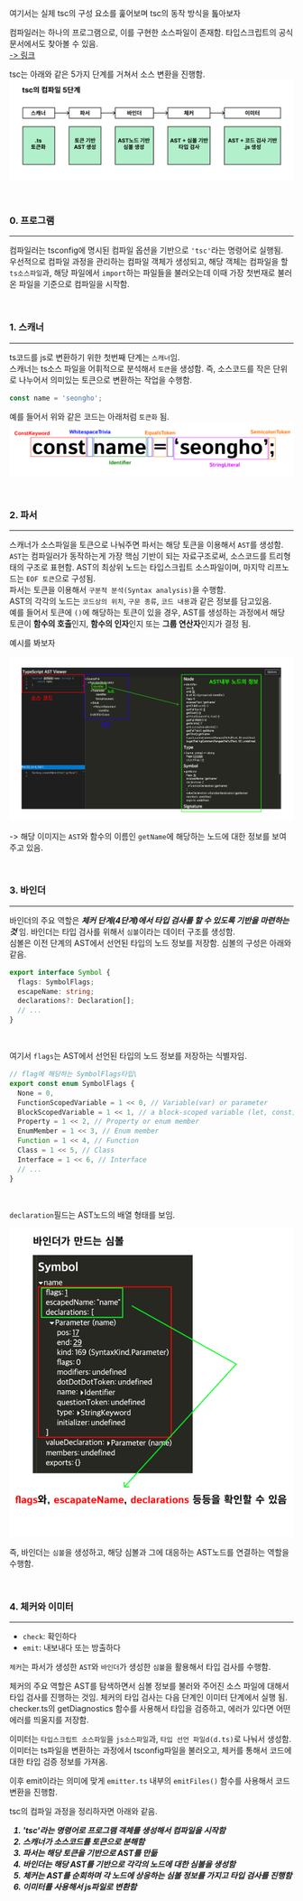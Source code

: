 여기서는 실제 tsc의 구성 요소를 훑어보며 tsc의 동작 방식을 톮아보자<br/>

컴파일러는 하나의 프로그램으로, 이를 구현한 소스파일이 존재함.
타입스크립트의 공식문서에서도 찾아볼 수 있음.<br />
<a href="https://github.com/microsoft/TypeScript/tree/main/src/compiler">-> 링크</a>

tsc는 아래와 같은 5가지 단계를 거쳐서 소스 변환을 진행함.
<img src="../../assets/CH06/tsc_complie_process.png" />

<br/>

### 0. 프로그램
---
컴파일러는 tsconfig에 명시된 컴파일 옵션을 기반으로 `'tsc'`라는 명령어로 실행됨. <br/>
우선적으로 컴파일 과정을 관리하는 컴파일 객체가 생성되고, 해당 객체는 컴파일을 할 `ts소스파일`과, 해당 파일에서 `import`하는 파일들을 불러오는데 이때 가장 첫번재로 불러온 파일을 기준으로 컴파일을 시작함.

<br/>

### 1. 스캐너
---
ts코드를 js로 변환하기 위한 첫번째 단계는 `스캐너`임.<br />
스캐너는 ts소스 파일을 어휘적으로 분석해서 `토큰`을 생성함. 즉, 소스코드를 작은 단위로 나누어서 의미있는 토큰으로 변환하는 작업을 수행함. <br />
```ts
const name = 'seongho';
```
예를 들어서 위와 같은 코드는 아래처럼 `토큰화` 됨.
<img src="../../assets/CH06/tokenizing.png" />

<br />

### 2. 파서
---
스캐너가 소스파일을 토큰으로 나눠주면 파서는 해당 토큰을 이용해서 `AST`를 생성함. <br/>
`AST`는 컴파일러가 동작하는게 가장 핵심 기반이 되는 자료구조로써, 소스코드를 트리형태의 구조로 표현함. AST의 최상위 노드는 타입스크립트 소스파일이며, 마지막 리프노드는 `EOF 토큰`으로 구성됨. <br/>
파서는 토큰을 이용해서 `구분적 분석(Syntax analysis)`을 수행함. <br/>
AST의 각각의 노드는 `코드상의 위치`, `구문 종류`, `코드 내용`과 같은 정보를 담고있음.<br/>
예를 들어서 토큰에 `()`에 해당하는 토큰이 있을 경우, AST를 생성하는 과정에서 해당 토큰이 **함수의 호출**인지, **함수의 인자**인지 또는 **그룹 연산자**인지가 결정 됨.

예시를 봐보자

<img src="../../assets/CH06/typescript_ast.png" />

-> 해당 이미지는 `AST`와 함수의 이름인 `getName`에 해당하는 노드에 대한 정보를 보여주고 있음.

<br />

### 3. 바인더
---
바인더의 주요 역할은 ***체커 단계(4단계)에서 타입 검사를 할 수 있도록 기반을 마련하는 것*** 임. 바인더는 타입 검사를 위해서 `심볼`이라는 데이터 구조를 생성함.<br />
심볼은 이전 단계의 AST에서 선언된 타입의 노드 정보를 저장함. 심볼의 구성은 아래와 같음.
```ts
export interface Symbol {
  flags: SymbolFlags;
  escapeName: string;
  declarations?: Declaration[];
  // ...
}
```

<br />

여기서 `flags`는 AST에서 선언된 타입의 노드 정보를 저장하는 식별자임.
```ts
// flag에 해당하는 SymbolFlags타입\
export const enum SymbolFlags {
  None = 0,
  FunctionScopedVariable = 1 << 0, // Variable(var) or parameter
  BlockScopedVariable = 1 << 1, // a block-scoped variable (let, const)
  Property = 1 << 2, // Property or enum member
  EnumMember = 1 << 3, // Enum member
  Function = 1 << 4, // Function
  Class = 1 << 5, // Class
  Interface = 1 << 6, // Interface
  // ...
}
```

<br />

`declaration`필드는 AST노드의 배열 형태를 보임.<br />

<img src="../../assets/CH06/symbol.png" />

즉, 바인더는 `심볼`을 생성하고, 해당 심볼과 그에 대응하는 AST노드를 연결하는 역할을 수행함.

<br />

### 4. 체커와 이미터
---
- `check`: 확인하다
- `emit`: 내보내다 또는 방출하다

`체커`는 파서가 생성한 `AST`와 `바인더`가 생성한 `심볼`을 활용해서 타입 검사를 수행함.

체커의 주요 역할은 AST를 탐색하면서 심볼 정보를 불러와 주어진 소스 파일에 대해서 타입 검사를 진행하는 것임. 체커의 타입 검사는 다음 단계인 이미터 단계에서 실행 됨. <br/>
checker.ts의 getDiagnostics 함수를 사용해서 타입을 검증하고, 에러가 있다면 어떤 에러를 띄울지를 저장함.

이미터는 `타입스크립트 소스파일`을 `js소스파일`과, `타입 선언 파일d(d.ts)`로 나눠서 생성함. 이미터는 ts파일을 변환하는 과정에서 tsconfig파일을 불러오고, 체커를 통해서 코드에 대한 타입 검증 정보를 가져옴. <br />

이후 emit이라는 의미에 맞게 `emitter.ts` 내부의 `emitFiles()` 함수를 사용해서 코드 변환을 진행함.

tsc의 컴파일 과정을 정리하자면 아래와 같음.
<ol
  style="font-weight: bold; font-style: italic;"
>
  <li>'tsc'라는 명령어로 프로그램 객체를 생성해서 컴파일을 시작함</li>
  <li>스캐너가 소스코드를 토큰으로 분해함</li>
  <li>파서는 해당 토큰을 기반으로 AST를 만듦</li>
  <li>바인더는 해당 AST를 기반으로 각각의 노드에 대한 심볼을 생성함</li>
  <li>체커는 AST를 순회하며 각 노드에 상응하는 심볼 정보를 가지고 타입 검사를 진행함</li>
  <li>이미터를 사용해서 js파일로 변환함</li>
</ol>
